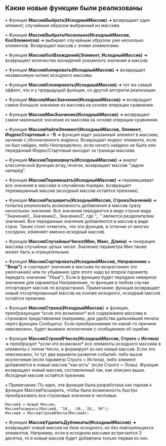 ## Какие новые функции были реализованы

▪ Функция **МассивВыбрать(ИсходныйМассив)** ➜ возвращает один элемент, случайным образом выбранный из массива.

▪ Функция **МассивВыбратьНесколько(ИсходныйМассив, КолЭлементов)** ➜ выбирает случайным образом уже несколько элементов. Возвращает массив с этими элементами.

▪ Функция **МассивКолВхождений(Элемент, ИсходныйМассив)** ➜ возвращает количество вхождений указанного значения в массив.

▪ Функция **МассивКопировать(ИсходныйМассив)** ➜ возвращает независимую копию исходного массива.

▪ Функция **МассивКлонировать(ИсходныйМассив)** ➜ тот же самый эффект, что и у предыдущей функции, но другой алгоритм реализации.

▪ Функция **МассивМаксЗначение(ИсходныйМассив)** ➜ возвращает самое большое значение из массива на основе операции сравнения.

▪ Функция **МассивМинЗначение(ИсходныйМассив)** ➜ возвращает самое маленькое значение из массива на основе операции сравнения.

▪ Функция **МассивНайтиЭлемент(ИсходныйМассив, Элемент, ИндексСтартовый = -1)** ➜ функция ищет указанный элемент в массиве, начиная с обозначенного индекса. Возвращает индекс элемента, если он был найден, либо Неопределено, если ничего найдено не было или переданный ИндексСтартовый выходит за границы массива.

▪ Функция **МассивПеревернуть(ИсходныйМассив)** ➜ аналог классической функции array_reverse, возвращает массив "задом наперёд".

▪ Функция **МассивПеремешать(ИсходныйМассив)** ➜ перемешивает все значения в массиве в случайном порядке, возвращает перемешанный массив (исходный массив остаётся прежним).

▪ Функция **МассивРасширить(ИсходныйМассив, СтрокаЗначений)** ➜ попытка реализовать возможность добавления в массив сразу нескольких значений.
Все значения передаются в виде строки вида "Значение1,, Значение2,, Значение3", где ",, " является разделителем значений. Все переданные значения добавляются в массив в виде строк.
Также стоит отметить, что эта функция, в отличие от многих соседних, изменяет именно исходный массив.

▪ Функция **МассивСлучайныхЧисел(Мин, Макс, Длина)** ➜ генерация массива случайных целых чисел. Значение параметра Мин также может быть и отрицательным.

▪ Функция **МассивСортировать(ИсходныйМассив, Направление = "Возр")** ➜ сортирует значения в массиве по возрастанию (по умолчанию) или по убыванию (для этого надо во второй параметр передать значение "Убыв"). Если в функцию будет передано неверное значение для параметра Направление, то функция в любом случае отсортирует массив по возрастанию.
Примечание: функция возвращает новый отсортированный массив на основе исходного, исходный массив остаётся прежним.

▪ Функция **МассивСтрока(ИсходныйМассив)** ➜ функция, преобразующая \**если это возможно*\* всё содержимое массива в строковое представление (например, для удобства дальнейшей печати через функцию Сообщить). Если преобразование по какой-то причине невозможно, будет вызвано исключение с сообщением об ошибке.

▪ Функция **МассивСтрокиВЧисла(ИсходныйМассив, Строго = Истина)** ➜ преобразует \**если это возможно*\* все элементы исходного массива в элементы с типом Число, и формирует из них новый массив. Если это невозможно, то тут два варианта развития событий: либо вызов исключения (если параметр Строго = Истина), либо элемент добавляется в новый массив "как есть" (если Строго = Ложь). Функция возвращает новый массив, составленный так, как описано выше. Исходный массив остаётся прежним.

▪ Примечание: По идее, эта функция была разработана как парная к функции МассивРасширить, чтобы была возможность быстро преобразовать все строковые значения в числовые.

```1C-Enterprise
МассивА = Новый Массив;
МассивРасширить(МассивА, "10,, -30,, 20,, 50");
МассивА = МассивСтрокиВЧисла(МассивА);
```
▪ Функция **МассивУдалитьДубликаты(ИсходныйМассив)** ➜ возвращает новый массив на базе исходного, но без повторяющихся элементов. Например, если в исходном массиве встречается 3 десятки, то в новый массив будет добавлена только первая из них.

